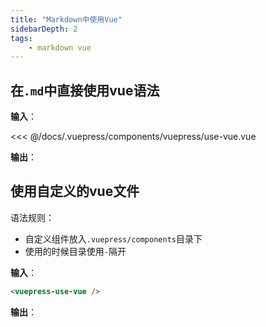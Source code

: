 ```yaml
---
title: "Markdown中使用Vue"
sidebarDepth: 2
tags: 
    - markdown vue
---
```

## 在`.md`中直接使用vue语法

**输入**：<Badge text="在`.md`中直接写入" type="tip"/>

<<< @/docs/.vuepress/components/vuepress/use-vue.vue

**输出**：

<template>
    <div class="box">hello use vue</div>
</template>

<script lang="ts">
import Vue from 'vue'
export default Vue.extend({
    
})
</script>
<style scoped>
.box {
    background: green;
    text-align: center;
}
</style>

## 使用自定义的vue文件

语法规则：

- 自定义组件放入`.vuepress/components`目录下
- 使用的时候目录使用`-`隔开

**输入**：<Badge text="路径：`.vuepress/components/use-vue.vue`" type="tip"/>

```md
<vuepress-use-vue />
```

**输出**：

<vuepress-use-vue />